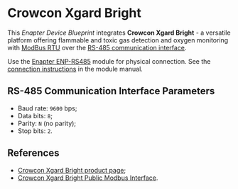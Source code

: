# Crowcon Xgard Bright

This _Enapter Device Blueprint_ integrates **Crowcon Xgard Bright** - a versatile platform offering flammable and toxic gas detection and oxygen monitoring with [ModBus RTU](https://developers.enapter.com/docs/reference/ucm/modbus) over the [RS-485 communication interface](https://developers.enapter.com/docs/reference/ucm/rs485).

Use the [Enapter ENP-RS485](https://handbook.enapter.com/modules/ENP-RS485/ENP-RS485.html) module for physical connection. See the [connection instructions](https://handbook.enapter.com/modules/ENP-RS485/ENP-RS485.html#connection-example) in the module manual.

## RS-485 Communication Interface Parameters

- Baud rate: `9600` bps;
- Data bits: `8`;
- Parity: `N` (no parity);
- Stop bits: `2`.

## References

- [Crowcon Xgard Bright product page](https://www.crowcon.com/products/fixed-detectors/xgard-bright/#description);
- [Crowcon Xgard Bright Public Modbus Interface](https://www.crowcon.com/wp-content/uploads/2019/02/Xgard-Bright-Modbus-Map-v1.2.pdf).
